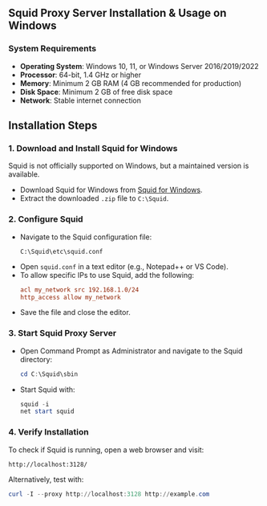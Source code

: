 ## Squid Proxy Server Installation & Usage on Windows

### **System Requirements**

- **Operating System**: Windows 10, 11, or Windows Server 2016/2019/2022
- **Processor**: 64-bit, 1.4 GHz or higher
- **Memory**: Minimum 2 GB RAM (4 GB recommended for production)
- **Disk Space**: Minimum 2 GB of free disk space
- **Network**: Stable internet connection


## **Installation Steps**

### **1. Download and Install Squid for Windows**
Squid is not officially supported on Windows, but a maintained version is available.
- Download Squid for Windows from [Squid for Windows](http://squid.acmeconsulting.it/).
- Extract the downloaded `.zip` file to `C:\Squid`.

### **2. Configure Squid**
- Navigate to the Squid configuration file:
  ```
  C:\Squid\etc\squid.conf
  ```
- Open `squid.conf` in a text editor (e.g., Notepad++ or VS Code).
- To allow specific IPs to use Squid, add the following:
  ```ini
  acl my_network src 192.168.1.0/24
  http_access allow my_network
  ```
- Save the file and close the editor.

### **3. Start Squid Proxy Server**
- Open Command Prompt as Administrator and navigate to the Squid directory:
  ```powershell
  cd C:\Squid\sbin
  ```
- Start Squid with:
  ```powershell
  squid -i
  net start squid
  ```

### **4. Verify Installation**
To check if Squid is running, open a web browser and visit:
```
http://localhost:3128/
```
Alternatively, test with:
```powershell
curl -I --proxy http://localhost:3128 http://example.com
```
